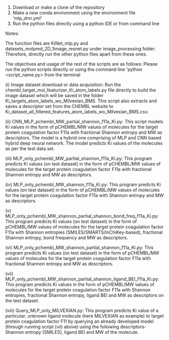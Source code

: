 1. Download or make a clone of the repository
2. Make a new conda environment using the environment file 'mlp_dnn.yml'
3. Run the python files directly using a python IDE or from command line

Notes:

The function files are KiNet_mlp.py and datasets_molpred_2D_1image_resnet.py under image_processing folder. Therefore, directly run the other python files apart from these ones.

The objectives and usage of the rest of the scripts are as follows: Please run the python scripts directly or using the command line 'python <script_name.py> from the terminal

(i) Image dataset download or data acquisition: Run the chembl_target_mol_featurizer_Ki_atom_labels.py file directly to build the image dataset which will be saved in the folder Ki_targets_atom_labels_wo_Milvexian_BMS. This script also extracts and saves a descriptor set from the CHEMBL website to Ki_dataset_all_filtered_features_atom_labels_wo_Milvexian_BMS.csv.

(ii) CNN_MLP_pchembl_MW_partial_shannon_f11a_Ki.py: This script models Ki values in the form of pCHEMBL/MW values of molecules for the target protein coagulation factor F11a with fractional Shannon entropy and MW as descriptors. The model is a hybrid one comprising of MLP and CNN based hybrid deep neural network. The model predicts Ki values of the molecules as per the test data set.

(iii) MLP_only_pchembl_MW_partial_shannon_f11a_Ki.py: This program predicts Ki values (on test dataset) in the form of pCHEMBL/MW values of molecules for the target protein coagulation factor F11a with fractional Shannon entropy and MW as descriptors.

(iv) MLP_only_pchembl_MW_shannon_f11a_Ki.py: This program predicts Ki values (on test dataset) in the form of pCHEMBL/MW values of molecules for the target protein coagulation factor F11a with Shannon entropy and MW as descriptors.

(v) MLP_only_pchembl_MW_shannon_partial_shannon_bond_freq_f11a_Ki.py: This program predicts Ki values (on test dataset) in the form of pCHEMBL/MW values of molecules for the target protein coagulation factor F11a with Shannon entropies (SMILES/SMARTS/InChiKey-based), fractional Shannon entropy, bond frequency and MW as descriptors.

(vi) MLP_only_pchembl_MW_shannon_partial_shannon_f11a_Ki.py: This program predicts Ki values (on test dataset) in the form of pCHEMBL/MW values of molecules for the target protein coagulation factor F11a with fractional Shannon entropy and MW as descriptors.

(vii) MLP_only_pchembl_MW_shannon_partial_shannon_ligand_BEI_f11a_Ki.py: This program predicts Ki values in the form of pCHEMBL/MW values of molecules for the target protein coagulation factor F11a with Shannon entropies, fractional Shannon entropy, ligand BEI and MW as descriptors on the test dataset.

(viii) Query_MLP_only_MILVEXIAN.py: This program predicts Ki value of a particular, unknown ligand molecule (here MILVEXIAN as example) to target protein coagulation factor F11 by querying an already developed model (through running script (vii) above) using the following descriptors- Shannon entropy (SMILES), ligand BEI and MW of the molecule.
